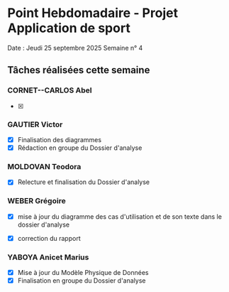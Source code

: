 # Point Hebdomadaire - Projet Application de sport

Date : Jeudi 25 septembre 2025
Semaine n° 4

## Tâches réalisées cette semaine


### CORNET--CARLOS Abel
- [x] 

### GAUTIER Victor
- [x]   Finalisation des diagrammes
- [x]   Rédaction en groupe du Dossier d'analyse

### MOLDOVAN Teodora

- [x] Relecture et finalisation du Dossier d'analyse

### WEBER Grégoire
- [x] mise à jour du diagramme des cas d'utilisation et de son texte dans le dossier d'analyse
- [x] correction du rapport
      

### YABOYA Anicet Marius
- [x]   Mise à jour du Modèle Physique de Données
- [x]   Finalisation en groupe du Dossier d'analyse
